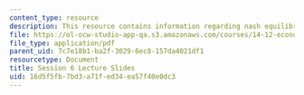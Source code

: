 ```yaml
---
content_type: resource
description: This resource contains information regarding nash equilibrium.
file: https://ol-ocw-studio-app-qa.s3.amazonaws.com/courses/14-12-economic-applications-of-game-theory-fall-2012/16d5f5fb7bd3a71fed34ea57f40e0dc3_MIT14_12F12_slides6.pdf
file_type: application/pdf
parent_uid: 7c7e18b1-ba2f-3029-6ec8-157da4021df1
resourcetype: Document
title: Session 6 Lecture Slides
uid: 16d5f5fb-7bd3-a71f-ed34-ea57f40e0dc3
---
```

